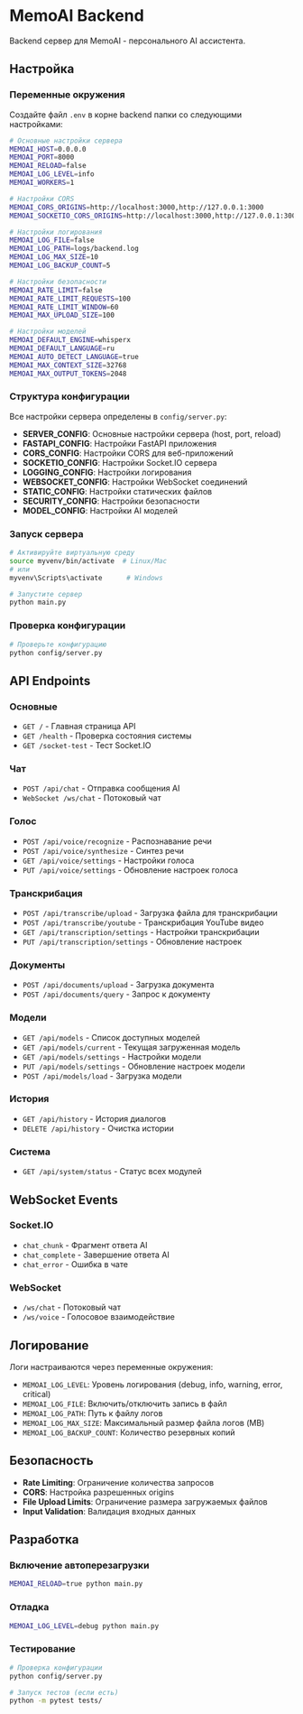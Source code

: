 # MemoAI Backend

Backend сервер для MemoAI - персонального AI ассистента.

## Настройка

### Переменные окружения

Создайте файл `.env` в корне backend папки со следующими настройками:

```bash
# Основные настройки сервера
MEMOAI_HOST=0.0.0.0
MEMOAI_PORT=8000
MEMOAI_RELOAD=false
MEMOAI_LOG_LEVEL=info
MEMOAI_WORKERS=1

# Настройки CORS
MEMOAI_CORS_ORIGINS=http://localhost:3000,http://127.0.0.1:3000
MEMOAI_SOCKETIO_CORS_ORIGINS=http://localhost:3000,http://127.0.0.1:3000

# Настройки логирования
MEMOAI_LOG_FILE=false
MEMOAI_LOG_PATH=logs/backend.log
MEMOAI_LOG_MAX_SIZE=10
MEMOAI_LOG_BACKUP_COUNT=5

# Настройки безопасности
MEMOAI_RATE_LIMIT=false
MEMOAI_RATE_LIMIT_REQUESTS=100
MEMOAI_RATE_LIMIT_WINDOW=60
MEMOAI_MAX_UPLOAD_SIZE=100

# Настройки моделей
MEMOAI_DEFAULT_ENGINE=whisperx
MEMOAI_DEFAULT_LANGUAGE=ru
MEMOAI_AUTO_DETECT_LANGUAGE=true
MEMOAI_MAX_CONTEXT_SIZE=32768
MEMOAI_MAX_OUTPUT_TOKENS=2048
```

### Структура конфигурации

Все настройки сервера определены в `config/server.py`:

- **SERVER_CONFIG**: Основные настройки сервера (host, port, reload)
- **FASTAPI_CONFIG**: Настройки FastAPI приложения
- **CORS_CONFIG**: Настройки CORS для веб-приложений
- **SOCKETIO_CONFIG**: Настройки Socket.IO сервера
- **LOGGING_CONFIG**: Настройки логирования
- **WEBSOCKET_CONFIG**: Настройки WebSocket соединений
- **STATIC_CONFIG**: Настройки статических файлов
- **SECURITY_CONFIG**: Настройки безопасности
- **MODEL_CONFIG**: Настройки AI моделей

### Запуск сервера

```bash
# Активируйте виртуальную среду
source myvenv/bin/activate  # Linux/Mac
# или
myvenv\Scripts\activate      # Windows

# Запустите сервер
python main.py
```

### Проверка конфигурации

```bash
# Проверьте конфигурацию
python config/server.py
```

## API Endpoints

### Основные
- `GET /` - Главная страница API
- `GET /health` - Проверка состояния системы
- `GET /socket-test` - Тест Socket.IO

### Чат
- `POST /api/chat` - Отправка сообщения AI
- `WebSocket /ws/chat` - Потоковый чат

### Голос
- `POST /api/voice/recognize` - Распознавание речи
- `POST /api/voice/synthesize` - Синтез речи
- `GET /api/voice/settings` - Настройки голоса
- `PUT /api/voice/settings` - Обновление настроек голоса

### Транскрибация
- `POST /api/transcribe/upload` - Загрузка файла для транскрибации
- `POST /api/transcribe/youtube` - Транскрибация YouTube видео
- `GET /api/transcription/settings` - Настройки транскрибации
- `PUT /api/transcription/settings` - Обновление настроек

### Документы
- `POST /api/documents/upload` - Загрузка документа
- `POST /api/documents/query` - Запрос к документу

### Модели
- `GET /api/models` - Список доступных моделей
- `GET /api/models/current` - Текущая загруженная модель
- `GET /api/models/settings` - Настройки модели
- `PUT /api/models/settings` - Обновление настроек модели
- `POST /api/models/load` - Загрузка модели

### История
- `GET /api/history` - История диалогов
- `DELETE /api/history` - Очистка истории

### Система
- `GET /api/system/status` - Статус всех модулей

## WebSocket Events

### Socket.IO
- `chat_chunk` - Фрагмент ответа AI
- `chat_complete` - Завершение ответа AI
- `chat_error` - Ошибка в чате

### WebSocket
- `/ws/chat` - Потоковый чат
- `/ws/voice` - Голосовое взаимодействие

## Логирование

Логи настраиваются через переменные окружения:

- `MEMOAI_LOG_LEVEL`: Уровень логирования (debug, info, warning, error, critical)
- `MEMOAI_LOG_FILE`: Включить/отключить запись в файл
- `MEMOAI_LOG_PATH`: Путь к файлу логов
- `MEMOAI_LOG_MAX_SIZE`: Максимальный размер файла логов (MB)
- `MEMOAI_LOG_BACKUP_COUNT`: Количество резервных копий

## Безопасность

- **Rate Limiting**: Ограничение количества запросов
- **CORS**: Настройка разрешенных origins
- **File Upload Limits**: Ограничение размера загружаемых файлов
- **Input Validation**: Валидация входных данных

## Разработка

### Включение автоперезагрузки
```bash
MEMOAI_RELOAD=true python main.py
```

### Отладка
```bash
MEMOAI_LOG_LEVEL=debug python main.py
```

### Тестирование
```bash
# Проверка конфигурации
python config/server.py

# Запуск тестов (если есть)
python -m pytest tests/
```
